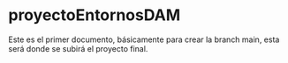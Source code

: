 # proyectoEntornosDAM
Este es el primer documento, básicamente para crear la branch main, esta será donde se subirá el proyecto final.
